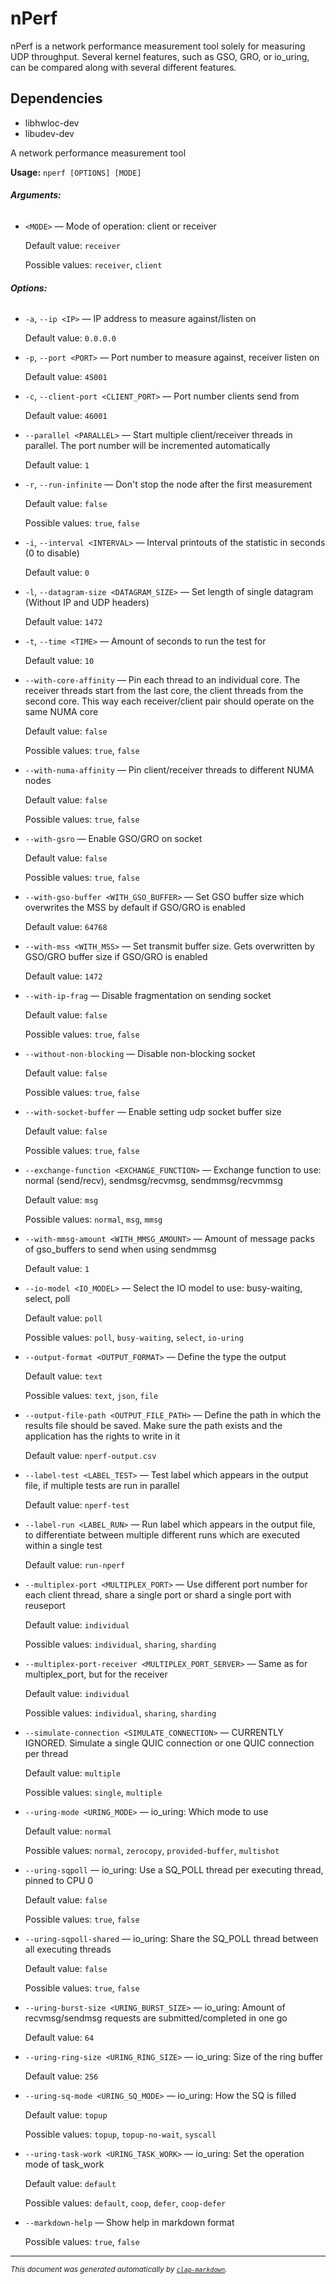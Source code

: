 # nPerf
nPerf is a network performance measurement tool solely for measuring UDP throughput. Several kernel features, such as GSO, GRO, or io_uring, can be compared along with several different features.

## Dependencies
- libhwloc-dev
- libudev-dev


A network performance measurement tool

**Usage:** `nperf [OPTIONS] [MODE]`

###### **Arguments:**

* `<MODE>` — Mode of operation: client or receiver

  Default value: `receiver`

  Possible values: `receiver`, `client`


###### **Options:**

* `-a`, `--ip <IP>` — IP address to measure against/listen on

  Default value: `0.0.0.0`
* `-p`, `--port <PORT>` — Port number to measure against, receiver listen on

  Default value: `45001`
* `-c`, `--client-port <CLIENT_PORT>` — Port number clients send from

  Default value: `46001`
* `--parallel <PARALLEL>` — Start multiple client/receiver threads in parallel. The port number will be incremented automatically

  Default value: `1`
* `-r`, `--run-infinite` — Don't stop the node after the first measurement

  Default value: `false`

  Possible values: `true`, `false`

* `-i`, `--interval <INTERVAL>` — Interval printouts of the statistic in seconds (0 to disable)

  Default value: `0`
* `-l`, `--datagram-size <DATAGRAM_SIZE>` — Set length of single datagram (Without IP and UDP headers)

  Default value: `1472`
* `-t`, `--time <TIME>` — Amount of seconds to run the test for

  Default value: `10`
* `--with-core-affinity` — Pin each thread to an individual core. The receiver threads start from the last core, the client threads from the second core. This way each receiver/client pair should operate on the same NUMA core

  Default value: `false`

  Possible values: `true`, `false`

* `--with-numa-affinity` — Pin client/receiver threads to different NUMA nodes

  Default value: `false`

  Possible values: `true`, `false`

* `--with-gsro` — Enable GSO/GRO on socket

  Default value: `false`

  Possible values: `true`, `false`

* `--with-gso-buffer <WITH_GSO_BUFFER>` — Set GSO buffer size which overwrites the MSS by default if GSO/GRO is enabled

  Default value: `64768`
* `--with-mss <WITH_MSS>` — Set transmit buffer size. Gets overwritten by GSO/GRO buffer size if GSO/GRO is enabled

  Default value: `1472`
* `--with-ip-frag` — Disable fragmentation on sending socket

  Default value: `false`

  Possible values: `true`, `false`

* `--without-non-blocking` — Disable non-blocking socket

  Default value: `false`

  Possible values: `true`, `false`

* `--with-socket-buffer` — Enable setting udp socket buffer size

  Default value: `false`

  Possible values: `true`, `false`

* `--exchange-function <EXCHANGE_FUNCTION>` — Exchange function to use: normal (send/recv), sendmsg/recvmsg, sendmmsg/recvmmsg

  Default value: `msg`

  Possible values: `normal`, `msg`, `mmsg`

* `--with-mmsg-amount <WITH_MMSG_AMOUNT>` — Amount of message packs of gso_buffers to send when using sendmmsg

  Default value: `1`
* `--io-model <IO_MODEL>` — Select the IO model to use: busy-waiting, select, poll

  Default value: `poll`

  Possible values: `poll`, `busy-waiting`, `select`, `io-uring`

* `--output-format <OUTPUT_FORMAT>` — Define the type the output

  Default value: `text`

  Possible values: `text`, `json`, `file`

* `--output-file-path <OUTPUT_FILE_PATH>` — Define the path in which the results file should be saved. Make sure the path exists and the application has the rights to write in it

  Default value: `nperf-output.csv`
* `--label-test <LABEL_TEST>` — Test label which appears in the output file, if multiple tests are run in parallel

  Default value: `nperf-test`
* `--label-run <LABEL_RUN>` — Run label which appears in the output file, to differentiate between multiple different runs which are executed within a single test

  Default value: `run-nperf`
* `--multiplex-port <MULTIPLEX_PORT>` — Use different port number for each client thread, share a single port or shard a single port with reuseport

  Default value: `individual`

  Possible values: `individual`, `sharing`, `sharding`

* `--multiplex-port-receiver <MULTIPLEX_PORT_SERVER>` — Same as for multiplex_port, but for the receiver

  Default value: `individual`

  Possible values: `individual`, `sharing`, `sharding`

* `--simulate-connection <SIMULATE_CONNECTION>` — CURRENTLY IGNORED. Simulate a single QUIC connection or one QUIC connection per thread

  Default value: `multiple`

  Possible values: `single`, `multiple`

* `--uring-mode <URING_MODE>` — io_uring: Which mode to use

  Default value: `normal`

  Possible values: `normal`, `zerocopy`, `provided-buffer`, `multishot`

* `--uring-sqpoll` — io_uring: Use a SQ_POLL thread per executing thread, pinned to CPU 0

  Default value: `false`

  Possible values: `true`, `false`

* `--uring-sqpoll-shared` — io_uring: Share the SQ_POLL thread between all executing threads

  Default value: `false`

  Possible values: `true`, `false`

* `--uring-burst-size <URING_BURST_SIZE>` — io_uring: Amount of recvmsg/sendmsg requests are submitted/completed in one go

  Default value: `64`
* `--uring-ring-size <URING_RING_SIZE>` — io_uring: Size of the ring buffer

  Default value: `256`
* `--uring-sq-mode <URING_SQ_MODE>` — io_uring: How the SQ is filled

  Default value: `topup`

  Possible values: `topup`, `topup-no-wait`, `syscall`

* `--uring-task-work <URING_TASK_WORK>` — io_uring: Set the operation mode of task_work

  Default value: `default`

  Possible values: `default`, `coop`, `defer`, `coop-defer`

* `--markdown-help` — Show help in markdown format

  Possible values: `true`, `false`




<hr/>

<small><i>
    This document was generated automatically by
    <a href="https://crates.io/crates/clap-markdown"><code>clap-markdown</code></a>.
</i></small>

